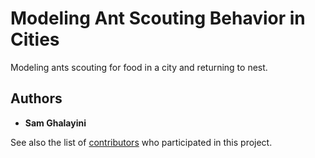 # Modeling Ant Scouting Behavior in Cities

Modeling ants scouting for food in a city and returning to nest.

## Authors

* **Sam Ghalayini**

See also the list of [contributors](https://github.com/your/project/contributors) who participated in this project.

